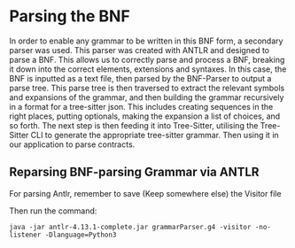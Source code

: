 # Parsing the BNF

In order to enable any grammar to be written in this BNF form, a secondary parser was used. This parser was created with ANTLR and designed to parse a BNF. This allows us to correctly parse and process a BNF, breaking it down into the correct elements, extensions and syntaxes. In this case, the BNF is inputted as a text file, then parsed by the BNF-Parser to output a parse tree. This parse tree is then traversed to extract the relevant symbols and expansions of the grammar, and then building the grammar recursively in a format for a tree-sitter json. This includes creating sequences in the right places, putting optionals, making the expansion a list of choices, and so forth.  The next step is then feeding it into Tree-Sitter, utilising the Tree-Sitter CLI to generate the appropriate tree-sitter grammar. Then using it in our application to parse contracts.

## Reparsing BNF-parsing Grammar via ANTLR
For parsing Antlr, remember to save (Keep somewhere else) the Visitor file

Then run the command:

```
java -jar antlr-4.13.1-complete.jar grammarParser.g4 -visitor -no-listener -Dlanguage=Python3
```